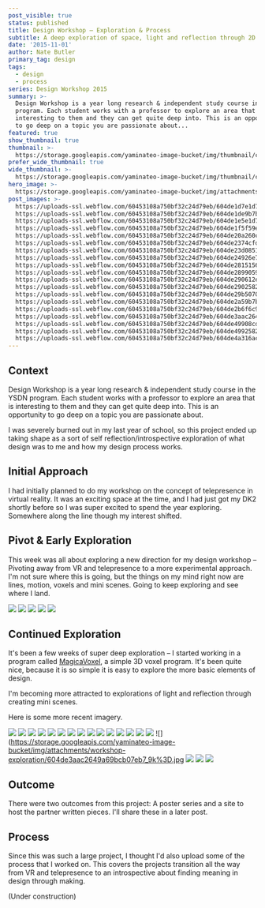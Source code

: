```yaml
---
post_visible: true
status: published
title: Design Workshop – Exploration & Process
subtitle: A deep exploration of space, light and reflection through 2D & 3D.
date: '2015-11-01'
author: Nate Butler
primary_tag: design
tags:
  - design
  - process
series: Design Workshop 2015
summary: >-
  Design Workshop is a year long research & independent study course in the YSDN
  program. Each student works with a professor to explore an area that is
  interesting to them and they can get quite deep into. This is an opportunity
  to go deep on a topic you are passionate about... 
featured: true
show_thumbnail: true
thumbnail: >-
  https://storage.googleapis.com/yaminateo-image-bucket/img/thumbnail/cuuubic-1x1.jpg
prefer_wide_thumbnail: true
wide_thumbnail: >-
  https://storage.googleapis.com/yaminateo-image-bucket/img/thumbnail/cuuubic-2x1.jpg
hero_image: >-
  https://storage.googleapis.com/yaminateo-image-bucket/img/attachments/workshop-exploration/cuuubic-hero.jpg
post_images: >-
  https://uploads-ssl.webflow.com/60453108a750bf32c24d79eb/604de1d7e1d75379040d1c4d_cubick.png;
  https://uploads-ssl.webflow.com/60453108a750bf32c24d79eb/604de1de9b7b09db215b89fb_esnap0033.png;
  https://uploads-ssl.webflow.com/60453108a750bf32c24d79eb/604de1e5e1d753cd3b0d1c6e_esnap0044e.png;
  https://uploads-ssl.webflow.com/60453108a750bf32c24d79eb/604de1f5f59e8f0a25e55f60_snap0009.png;
  https://uploads-ssl.webflow.com/60453108a750bf32c24d79eb/604de20a260c2c50b0b6296f_snap0031.png;
  https://uploads-ssl.webflow.com/60453108a750bf32c24d79eb/604de2374cfde094553d82d1_snap0003.png;
  https://uploads-ssl.webflow.com/60453108a750bf32c24d79eb/604de23d0851a701be6e68b3_snap0006.png;
  https://uploads-ssl.webflow.com/60453108a750bf32c24d79eb/604de24926e7a4646f79f986_snap0013.png;
  https://uploads-ssl.webflow.com/60453108a750bf32c24d79eb/604de2815156d5525652299a_light_study.png;
  https://uploads-ssl.webflow.com/60453108a750bf32c24d79eb/604de289905975794bcc9084_export3.png;
  https://uploads-ssl.webflow.com/60453108a750bf32c24d79eb/604de290612e8e98d25b33c8_esnap0058.png;
  https://uploads-ssl.webflow.com/60453108a750bf32c24d79eb/604de2902582aa23abe94b8d_esnap0071.png;
  https://uploads-ssl.webflow.com/60453108a750bf32c24d79eb/604de29b50708c944a46b405_cage.png;
  https://uploads-ssl.webflow.com/60453108a750bf32c24d79eb/604de2a59b7b09dc395b8c9a_export8.png;
  https://uploads-ssl.webflow.com/60453108a750bf32c24d79eb/604de2b6f6c96552624cbfdb_esnap0075.png;
  https://uploads-ssl.webflow.com/60453108a750bf32c24d79eb/604de3aac2649a69bcb07eb7_9k%3D.jpg;
  https://uploads-ssl.webflow.com/60453108a750bf32c24d79eb/604de49908cd1be2cd189b71_Export_1_Scape.png;
  https://uploads-ssl.webflow.com/60453108a750bf32c24d79eb/604de4992582aa689de95100_Export_2_Clouds.png;
  https://uploads-ssl.webflow.com/60453108a750bf32c24d79eb/604de4a316ac694098cc2608_igex1.png
---
```

## Context

Design Workshop is a year long research & independent study course in the YSDN program. Each student works with a professor to explore an area that is interesting to them and they can get quite deep into. This is an opportunity to go deep on a topic you are passionate about. 

I was severely burned out in my last year of school, so this project ended up taking shape as a sort of self reflection/introspective exploration of what design was to me and how my design process works. 

## Initial Approach
I had initially planned to do my workshop on the concept of telepresence in virtual reality. It was an exciting space at the time, and I had just got my DK2 shortly before so I was super excited to spend the year exploring. Somewhere along the line though my interest shifted.

## Pivot & Early Exploration

This week was all about exploring a new direction for my design workshop – Pivoting away from VR and telepresence to a more experimental approach. I'm not sure where this is going, but the things on my mind right now are lines, motion, voxels and mini scenes. Going to keep exploring and see where I land.

![](https://storage.googleapis.com/yaminateo-image-bucket/img/attachments/workshop-exploration/604ddfc7045b28a2bbdd13ff_tunnel.gif)
![](https://storage.googleapis.com/yaminateo-image-bucket/img/attachments/workshop-exploration/604ddfc726e7a43c3a79ed65_tiles.gif)
![](https://storage.googleapis.com/yaminateo-image-bucket/img/attachments/workshop-exploration/604ddfd7fd2afff05a9707ef_lines-03-p-1080.jpg)
![](https://storage.googleapis.com/yaminateo-image-bucket/img/attachments/workshop-exploration/604ddfe1690126f1a5d19114_zen-02-p-1080.png)
![](https://storage.googleapis.com/yaminateo-image-bucket/img/attachments/workshop-exploration/604ddfee4cfde026d93d7b85_zen-03-p-1080.png)

## Continued Exploration

It's been a few weeks of super deep exploration – I started working in a program called [MagicaVoxel](https://ephtracy.github.io/), a simple 3D voxel program. It's been quite nice, because it is so simple it is easy to explore the more basic elements of design.

I'm becoming more attracted to explorations of light and reflection through creating mini scenes.

Here is some more recent imagery.

![](https://storage.googleapis.com/yaminateo-image-bucket/img/attachments/workshop-exploration/604de1d7e1d75379040d1c4d_cubick-p-1080.png)
![](https://storage.googleapis.com/yaminateo-image-bucket/img/attachments/workshop-exploration/604de1de9b7b09db215b89fb_esnap0033-p-1080.png)
![](https://storage.googleapis.com/yaminateo-image-bucket/img/attachments/workshop-exploration/604de1e5e1d753cd3b0d1c6e_esnap0044e-p-1080.png)
![](https://storage.googleapis.com/yaminateo-image-bucket/img/attachments/workshop-exploration/604de1f5f59e8f0a25e55f60_snap0009.png)
![](https://storage.googleapis.com/yaminateo-image-bucket/img/attachments/workshop-exploration/604de20a260c2c50b0b6296f_snap0031-p-1080.png)
![](https://storage.googleapis.com/yaminateo-image-bucket/img/attachments/workshop-exploration/604de2374cfde094553d82d1_snap0003.png)
![](https://storage.googleapis.com/yaminateo-image-bucket/img/attachments/workshop-exploration/604de23d0851a701be6e68b3_snap0006.png)
![](https://storage.googleapis.com/yaminateo-image-bucket/img/attachments/workshop-exploration/604de24926e7a4646f79f986_snap0013-p-1080.png)
![](https://storage.googleapis.com/yaminateo-image-bucket/img/attachments/workshop-exploration/604de2815156d5525652299a_light_study-p-800.png)
![](https://storage.googleapis.com/yaminateo-image-bucket/img/attachments/workshop-exploration/604de289905975794bcc9084_export3-p-1080.png)
![](https://storage.googleapis.com/yaminateo-image-bucket/img/attachments/workshop-exploration/604de2902582aa23abe94b8d_esnap0071-p-1080.png)
![](https://storage.googleapis.com/yaminateo-image-bucket/img/attachments/workshop-exploration/604de290612e8e98d25b33c8_esnap0058-p-1080.png)
![](https://storage.googleapis.com/yaminateo-image-bucket/img/attachments/workshop-exploration/604de29b50708c944a46b405_cage.png)
![](https://storage.googleapis.com/yaminateo-image-bucket/img/attachments/workshop-exploration/604de2a59b7b09dc395b8c9a_export8.png)
![](https://storage.googleapis.com/yaminateo-image-bucket/img/attachments/workshop-exploration/604de2b6f6c96552624cbfdb_esnap0075-p-1080.png)
![](https://storage.googleapis.com/yaminateo-image-bucket/img/attachments/workshop-exploration/604de3aac2649a69bcb07eb7_9k%3D.jpg
![](https://storage.googleapis.com/yaminateo-image-bucket/img/attachments/workshop-exploration/604de49908cd1be2cd189b71_Export_1_Scape-p-1080.png)
![](https://storage.googleapis.com/yaminateo-image-bucket/img/attachments/workshop-exploration/604de4992582aa689de95100_Export_2_Clouds-p-1080.png)
![](https://storage.googleapis.com/yaminateo-image-bucket/img/attachments/workshop-exploration/604de4a316ac694098cc2608_igex1-p-1080.png)

## Outcome
There were two outcomes from this project: A poster series and a site to host the partner written pieces. I'll share these in a later post.

## Process

Since this was such a large project, I thought I'd also upload some of the process that I worked on. This covers the projects transition all the way from VR and telepresence to an introspective about finding meaning in design through making.

(Under construction)